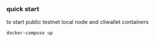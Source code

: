 ### quick start

to start public testnet local node and cliwallet containers
```
docker-compose up
```